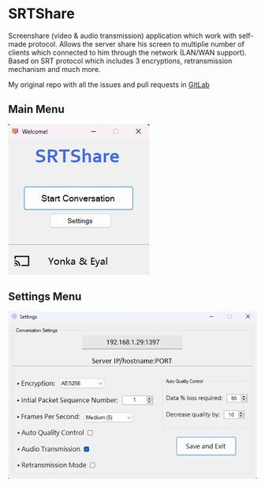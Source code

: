 # SRTShare
Screenshare (video & audio transmission) application which work with self-made protocol. 
Allows the server share his screen to multiplie number of clients which connected to him through the network (LAN/WAN support).
Based on SRT protocol which includes 3 encryptions, retransmission mechanism and much more.

My original repo with all the issues and pull requests in [GitLab](https://gitlab.com/yonka2019/krayot-801-srtshare/-/tree/main)
## Main Menu
![Main menu screenshot](https://github.com/yonka2019/SRTShare/blob/main/Screenshots/MainMenu.png)

## Settings Menu
![Settings sceenshot](https://github.com/yonka2019/SRTShare/blob/main/Screenshots/SettingsMenu.png)
